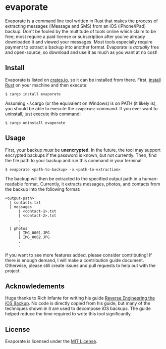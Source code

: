 # evaporate

Evaporate is a command line tool written in Rust that makes the process of extracting messages (iMessage and SMS) from an iOS (iPhone/iPad) backup. Don't be fooled by the multitude of tools online which claim to be free; most require a paid license or subscription after you've already downloaded it and viewed your messages. Most tools especially require payment to extract a backup into another format. Evaporate is *actually* free and open-source, so download and use it as much as you want at no cost!

## Install

Evaporate is listed on [crates.io](https://crates.io), so it can be installed from there. First, [install Rust](https://www.rust-lang.org/tools/install) on your machine and then execute:

```
$ cargo install evaporate
```

Assuming ~/.cargo (or the equivalent on Windows) is on PATH (it likely is), you should be able to execute the `evaporate` command. If you ever want to uninstall, just execute this command:

```
$ cargo uninstall evaporate
```

## Usage

First, your backup _must_ be **unencrypted**. In the future, the tool may support encrypted backups if the password is known, but not currently. Then, find the file path to your backup and run this command in your terminal:

```
$ evaporate <path-to-backup> -o <path-to-extraction>
```

The backup will then be extracted to the specified output path in a human-readable format. Currently, it extracts messages, photos, and contacts from the backup into the following format:

```
<output-path>
  | contacts.txt
  | messages
      | <contact-1>.txt
      | <contact-2>.txt
      .
      .
  | photos
      | IMG_0001.JPG
      | IMG_0002.JPG
      .
      .
```

If you want to see more features added, please consider contributing! If there is enough demand, I will make a contribution guide document. Otherwise, please still create issues and pull requests to help out with the project.

## Acknowledements

Huge thanks to Rich Infante for writing his guide [Reverse Engineering the iOS Backup](https://www.richinfante.com/2017/3/16/reverse-engineering-the-ios-backup). No code is directly copied from his guide, but many of the techniques shown in it are used to decompose iOS backups. The guide helped reduce the time required to write this tool significantly.

## License

Evaporate is licensed under the [MIT License](LICENSE).
